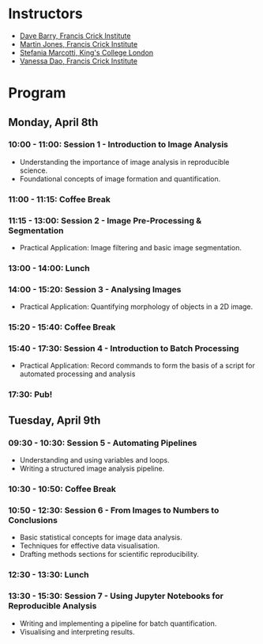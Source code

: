 # Instructors
* [Dave Barry, Francis Crick Institute](https://www.crick.ac.uk/research/find-a-researcher/david-barry)
* [Martin Jones, Francis Crick Institute](https://www.crick.ac.uk/research/find-a-researcher/martin-jones)
* [Stefania Marcotti, King's College London](https://www.kcl.ac.uk/people/stefania-marcotti)
* [Vanessa Dao, Francis Crick Institute](https://www.crick.ac.uk/research/find-a-researcher/vanessa-dao)

# Program

## Monday, April 8th

### 10:00 - 11:00: Session 1 - Introduction to Image Analysis

* Understanding the importance of image analysis in reproducible science.
* Foundational concepts of image formation and quantification.

### 11:00 - 11:15: Coffee Break

### 11:15 - 13:00: Session 2 - Image Pre-Processing & Segmentation

* Practical Application: Image filtering and basic image segmentation.

### 13:00 - 14:00: Lunch

### 14:00 - 15:20: Session 3 - Analysing Images

* Practical Application: Quantifying morphology of objects in a 2D image.

### 15:20 - 15:40: Coffee Break

### 15:40 - 17:30: Session 4 - Introduction to Batch Processing

* Practical Application: Record commands to form the basis of a script for automated processing and analysis

### 17:30: Pub!

## Tuesday, April 9th

### 09:30 - 10:30: Session 5 - Automating Pipelines

* Understanding and using variables and loops.
* Writing a structured image analysis pipeline.

### 10:30 - 10:50: Coffee Break

### 10:50 - 12:30: Session 6 - From Images to Numbers to Conclusions

* Basic statistical concepts for image data analysis.
* Techniques for effective data visualisation.
* Drafting methods sections for scientific reproducibility.

### 12:30 - 13:30: Lunch

### 13:30 - 15:30: Session 7 - Using Jupyter Notebooks for Reproducible Analysis

* Writing and implementing a pipeline for batch quantification.
* Visualising and interpreting results.
